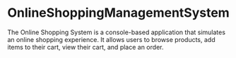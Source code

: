# OnlineShoppingManagementSystem

The Online Shopping System is a console-based application that simulates an online shopping experience. It allows users to browse products, add items to their cart, view their cart, and place an order. 
